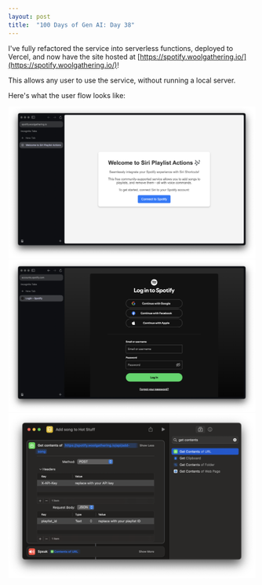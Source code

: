 ```yaml
---
layout: post
title:  "100 Days of Gen AI: Day 38"
---
```


I've fully refactored the service into serverless functions, deployed to Vercel, and now have the site hosted at [https://spotify.woolgathering.io/](https://spotify.woolgathering.io/)!

This allows any user to use the service, without running a local server.

Here's what the user flow looks like:

![landing page](../assets/2025-01-31-landing.png)
![spotify login](../assets/2025-01-31-spotify-login.png)
![add song apple shortcut](../assets/2025-01-31-add-song.png)
